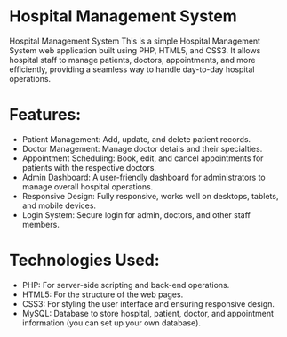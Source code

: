 # Hospital Management System
Hospital Management System This is a simple Hospital Management System web application built using PHP, HTML5, and CSS3. It allows hospital staff to manage patients, doctors, appointments, and more efficiently, providing a seamless way to handle day-to-day hospital operations. 

# Features:
* Patient Management: Add, update, and delete patient records. 
* Doctor Management: Manage doctor details and their specialties. 
* Appointment Scheduling: Book, edit, and cancel appointments for patients with the respective doctors. 
* Admin Dashboard: A user-friendly dashboard for administrators to manage overall hospital operations. 
* Responsive Design: Fully responsive, works well on desktops, tablets, and mobile devices. 
* Login System: Secure login for admin, doctors, and other staff members. 
# Technologies Used: 
* PHP: For server-side scripting and back-end operations. 
* HTML5: For the structure of the web pages. 
* CSS3: For styling the user interface and ensuring responsive design. 
* MySQL: Database to store hospital, patient, doctor, and appointment information (you can set up your own database).
